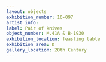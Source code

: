 ```yaml
---
layout: objects
exhibition_number: 16-097
artist_info: 
label: Pair of knives
object_number: M.41A & B-1930
exhibition_location: feasting table
exhibition_area: D
gallery_location: 20th Century
---
```

